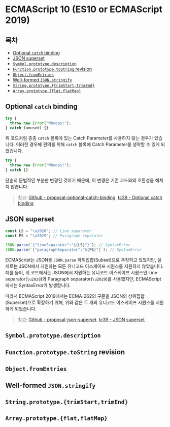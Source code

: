# ECMAScript 10 (ES10 or ECMAScript 2019)

## 목차

- [Optional `catch` binding](#optional-catch-binding)
- [JSON superset](#json-superset)
- [`Symbol.prototype.description`](#symbolprototypedescription)
- [`Function.prototype.toString` revision](#functionprototypetostring-revision)
- [`Object.fromEntries`](#objectfromentries)
- [Well-formed `JSON.stringify`](#well-formed-jsonstringify)
- [`String.prototype.{trimStart,trimEnd}`](#stringprototypetrimstarttrimend)
- [`Array.prototype.{flat,flatMap}`](#arrayprototypeflatflatmap)

## Optional `catch` binding

```javascript
try {
  throw new Error("Whoops!");
} catch (unused) {}
```

위 코드처럼 종종 `catch` 블록에 있는 Catch Parameter를 사용하지 않는 경우가 있습니다. 이러한 경우에 편의를 위해 `catch` 블록에 Catch Parameter를 생략할 수 있게 되었습니다.

```javascript
try {
  throw new Error("Whoops!");
} catch {}
```

단순히 문법적인 부분만 변경된 것이기 때문에, 이 변경은 기존 코드와의 호환성을 해치지 않습니다.

> 참고: [Github - proposal-optional-catch-binding](https://github.com/tc39/proposal-optional-catch-binding), [tc39 - Optional catch binding](https://tc39.es/proposal-optional-catch-binding/)

## JSON superset

```javascript
const LS = "\u2028"; // Line separator
const PS = "\u2029"; // Paragraph separator

JSON.parse(`{"lineSeparator":"${LS}"}`); // SyntaxError
JSON.parse(`{"paragraphSeparator":"${PS}"}`); // SyntaxError
```

ECMAScript는 JSON을 `JSON.parse` 하위집합(Subset)으로 주장하고 있었지만, 실제로는 JSON에서 지원하는 모든 유니코드 이스케이프 시퀀스를 지원하지 않았습니다. 예를 들어, 위 코드에서는 JSON에서 지원하는 유니코드 이스케이프 시퀀스인 Line separator(`\u2028`)와 Paragraph separator(`\u2029`)를 사용했지만, ECMAScript에서는 SyntaxError가 발생합니다.

따라서 ECMAScript 2019에서는 ECMA-262의 구문을 JSON의 상위집합(Superset)으로 확장하기 위해, 위와 같은 두 개의 유니코드 이스케이프 시퀀스를 지원하게 되었습니다.

> 참고: [Github - proposal-json-superset](https://github.com/tc39/proposal-json-superset?tab=readme-ov-file), [tc39 - JSON superset](https://tc39.es/proposal-json-superset/)

## `Symbol.prototype.description`

## `Function.prototype.toString` revision

## `Object.fromEntries`

## Well-formed `JSON.stringify`

## `String.prototype.{trimStart,trimEnd}`

## `Array.prototype.{flat,flatMap}`
